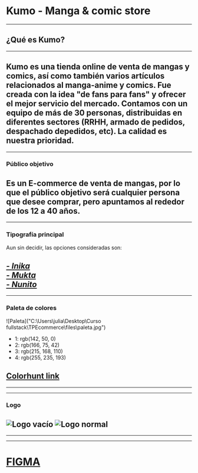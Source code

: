 # Kumo - Manga & comic store
---
## ¿Qué es Kumo? 
---
Kumo es una tienda online de venta de mangas y comics, así como también varios artículos relacionados 
al manga-anime y comics. Fue creada con la idea "de fans para fans" y ofrecer el mejor servicio del 
mercado. 
Contamos con un equipo de más de 30 personas, distribuidas en diferentes sectores (RRHH, armado de pedidos, despachado depedidos, etc).
La calidad es nuestra prioridad.
---
---
### Público objetivo
Es un E-commerce de venta de mangas, por lo que el público objetivo será cualquier persona que desee
comprar, pero apuntamos al rededor de los 12 a 40 años.
---
---
### Tipografía principal
Aun sin decidir, las opciones consideradas son:

[- *Inika*](https://fonts.google.com/specimen/Inika?query=inika&subset=latin)   
[- *Mukta*](https://fonts.google.com/specimen/Mukta?subset=latin)   
[- *Nunito*](https://fonts.google.com/specimen/Nunito?subset=latin)
---
---
### Paleta de colores 
![Paleta]("C:\Users\julia\Desktop\Curso fullstack\TPEcommerce\files\paleta.jpg")

- 1: rgb(142, 50, 0)
- 2: rgb(166, 75, 42)
- 3: rgb(215, 168, 110)
- 4: rgb(255, 235, 193)   
## [Colorhunt link](https://colorhunt.co/palette/8e3200a64b2ad7a86effebc1)
---
---
### Logo
![Logo vacío]() 
![Logo normal]()
---
---
---
# [FIGMA](https://www.figma.com/file/e01f95Xezb6o8HdyLRMNMc/E-commerce?node-id=17%3A232)

